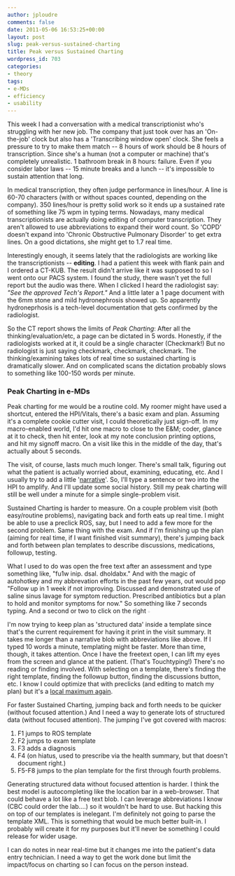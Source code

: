 ```yaml
---
author: jploudre
comments: false
date: 2011-05-06 16:53:25+00:00
layout: post
slug: peak-versus-sustained-charting
title: Peak versus Sustained Charting
wordpress_id: 703
categories:
- theory
tags:
- e-MDs
- efficiency
- usability
---
```


This week I had a conversation with a medical transcriptionist who's struggling with her new job. The company that just took over has an 'On-the-job' clock but also has a 'Transcribing window open' clock. She feels a pressure to try to make them match -- 8 hours of work should be 8 hours of transcription. Since she's a human (not a computer or machine) that's completely unrealistic. 1 bathroom break in 8 hours: failure. Even if you consider labor laws -- 15 minute breaks and a lunch -- it's impossible to sustain attention that long.

In medical transcription, they often judge performance in lines/hour. A line is 60-70 characters (with or without spaces counted, depending on the company). 350 lines/hour is pretty solid work so it ends up a sustained rate of something like 75 wpm in typing terms. Nowadays, many medical transcriptionists are actually doing editing of computer transcription. They aren't allowed to use abbreviations to expand their word count. So 'COPD' doesn't expand into 'Chronic Obstructive Pulmonary Disorder' to get extra lines. On a good dictations, she might get to 1.7 real time. 

Interestingly enough, it seems lately that the radiologists are working like the transcriptionists -- **editing**. I had a patient this week with flank pain and I ordered a CT-KUB. The result didn't arrive like it was supposed to so I went onto our PACS system. I found the study, there wasn't yet the full report but the audio was there. When I clicked I heard the radiologist say: *"See the approved Tech's Report."* And a little later a 1 page document with the 6mm stone and mild hydronephrosis showed up. So apparently hydroneprhosis is a tech-level documentation that gets confirmed by the radiologist.

So the CT report shows the limits of *Peak Charting*: After all the thinking/evaluation/etc, a page can be dictated in 5 words. Honestly, if the radiologists worked at it, it could be a single character (Checkmark!) But no radiologist is just saying checkmark, checkmark, checkmark. The thinking/examining takes lots of real time so sustained charting is dramatically slower. And on complicated scans the dictation probably slows to something like 100-150 words per minute.

### Peak Charting in e-MDs

Peak charting for me would be a routine cold. My roomer might have used a shortcut, entered the HPI/Vitals, there's a basic exam and plan. Assuming it's a complete cookie cutter visit, I could theoretically just sign-off. In my macro-enabled world, I'd hit one macro to close to the E&M; coder, glance at it to check, then hit enter, look at my note conclusion printing options, and hit my signoff macro. On a visit like this in the middle of the day, that's actually about 5 seconds.

The visit, of course, lasts much much longer. There's small talk, figuring out what the patient is actually worried about, examining, educating, etc. And I usually try to add a little '[narrative](http://unchart.com/2011/using-dragon-with-e-mds/)'. So, I'll type a sentence or two into the HPI to amplify. And I'll update some social history. Still my peak charting will still be well under a minute for a simple single-problem visit.

Sustained Charting is harder to measure. On a couple problem visit (both easy/routine problems), navigating back and forth eats up real time. I might be able to use a preclick ROS, say, but I need to add a few more for the second problem. Same thing with the exam. And if I'm finishing up the plan (aiming for real time, if I want finished visit summary), there's jumping back and forth between plan templates to describe discussions, medications, followup, testing.

What I used to do was open the free text after an assessment and type something like, "fu1w inip. dsal. dholdabx." And with the magic of autohotkey and my abbrevation efforts in the past few years, out would pop "Follow up in 1 week if not improving. Discussed and demonstrated use of saline sinus lavage for symptom reduction. Prescribed antibiotics but a plan to hold and monitor symptoms for now." So something like 7 seconds typing. And a second or two to click on the right ![](/files/2011/03/freetext.png)

I'm now trying to keep plan as 'structured data' inside a template since that's the current requirement for having it print in the visit summary. It takes me longer than a narrative blob with abbreviations like above. If I typed 10 words a minute, templating might be faster. More than time, though, it takes attention. Once I have the freetext open, I can lift my eyes from the screen and glance at the patient. (That's Touchtyping!) There's no reading or finding involved. With selecting on a template, there's finding the right template, finding the followup button, finding the discussions button, etc. I know I could optimize that with preclicks (and editing to match my plan) but it's a [local maximum again](http://unchart.com/2011/how-much-time-can-macros-save/).

For faster Sustained Charting, jumping back and forth needs to be quicker (without focused attention.) And I need a way to generate lots of structured data (without focused attention). The jumping I've got covered with macros:

1. F1 jumps to ROS template
2. F2 jumps to exam template
3. F3 adds a diagnosis
4. F4 (on hiatus, used to prescribe via the health summary, but that doesn't document right.)
5. F5-F8 jumps to the plan template for the first through fourth problems.

Generating structured data without focused attention is harder. I think the best model is autocompleting like the location bar in a web-browser. That could behave a lot like a free text blob. I can leverage abbreviations I know (CBC could order the lab....)  so it wouldn't be hard to use. But hacking this on top of our templates is inelegant. I'm definitely not going to parse the template XML. This is something that would be much better built-in. I probably will create it for my purposes but it'll never be something I could release for wider usage.

I can do notes in near real-time but it changes me into the patient's data entry technician. I need a way to get the work done but limit the impact/focus on charting so I can focus on the person instead.

